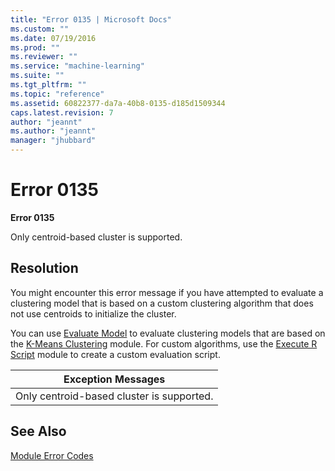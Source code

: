 ```yaml
---
title: "Error 0135 | Microsoft Docs"
ms.custom: ""
ms.date: 07/19/2016
ms.prod: ""
ms.reviewer: ""
ms.service: "machine-learning"
ms.suite: ""
ms.tgt_pltfrm: ""
ms.topic: "reference"
ms.assetid: 60822377-da7a-40b8-0135-d185d1509344
caps.latest.revision: 7
author: "jeannt"
ms.author: "jeannt"
manager: "jhubbard"
---
```

# Error 0135
**Error 0135**  
  
 Only centroid-based cluster is supported.  
  
## Resolution  
 You might encounter this error message if you have attempted to evaluate a clustering model that is based on a custom clustering algorithm that does not use centroids to initialize the cluster.  
  
 You can use [Evaluate Model](../evaluate-model.md) to evaluate clustering models that are based on the  [K-Means Clustering](../k-means-clustering.md) module. For custom algorithms, use the [Execute R Script](../execute-r-script.md) module to create a custom evaluation script.  
  
|Exception Messages|  
|------------------------|  
|Only centroid-based cluster is supported.|  
  
## See Also  
 [Module Error Codes](../machine-learning-module-error-codes.md)